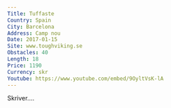 ```yaml
---
Title: Tuffaste
Country: Spain
City: Barcelona
Address: Camp nou
Date: 2017-01-15
Site: www.toughviking.se
Obstacles: 40
Length: 18
Price: 1190
Currency: skr
Youtube: https://www.youtube.com/embed/9OyltVsK-lA
---
```



Skriver....


